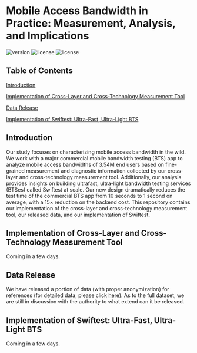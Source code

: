 <head>
    <script src="https://cdn.mathjax.org/mathjax/latest/MathJax.js?config=TeX-AMS-MML_HTMLorMML" type="text/javascript"></script>
    <script type="text/x-mathjax-config">
        MathJax.Hub.Config({
            tex2jax: {
            skipTags: ['script', 'noscript', 'style', 'textarea', 'pre'],
            inlineMath: [['$','$']]
            }
        });
    </script>
</head>

# Mobile Access Bandwidth in Practice: Measurement, Analysis, and Implications

![version](https://img.shields.io/badge/Version-Beta-yellow "Beta")
![license](https://img.shields.io/badge/GuestOS-Androidx86-green "Android")
![license](https://img.shields.io/badge/Licence-Apache%202.0-blue.svg "Apache")

## Table of Contents
[Introduction](#introduction)

[Implementation of Cross-Layer and Cross-Technology Measurement Tool](#implementation-of-cross-layer-and-cross-technology-measurement-tool)

[Data Release](#data-release)

[Implementation of Swiftest: Ultra-Fast, Ultra-Light BTS](#implementation-of-swiftest-ultra-fast-ultra-light-bts)

## Introduction
Our study focuses on characterizing mobile access bandwidth in the wild. We work with a major commercial mobile bandwidth testing (BTS) app to analyze mobile access bandwidths of 3.54M end users based on fine-grained measurement and diagnostic information collected by our cross-layer and cross-technology measurement tool.
Additionally, our analysis provides insights on building ultrafast, ultra-light bandwidth testing services (BTSes) called Swiftest at scale.
Our new design dramatically reduces the test time of the commercial BTS app from 10 seconds to 1 second on average, with a 15$\times$ reduction on the backend cost.
This repository contains our implementation of the cross-layer and cross-technology measurement tool, our released data, and our implementation of Swiftest.

## Implementation of Cross-Layer and Cross-Technology Measurement Tool
Coming in a few days.

## Data Release
We have released a portion of data (with proper anonymization) for references (for detailed data, please click [here](https://github.com/mobilebandwidth/mobilebandwidth.github.io/tree/main/data)).
As to the full dataset, we are still in discussion with the authority to what extend can it be released.

## Implementation of Swiftest: Ultra-Fast, Ultra-Light BTS
Coming in a few days.
